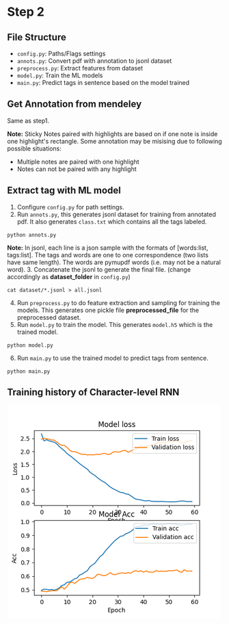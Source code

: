 # Step 2
## File Structure
- ``config.py``: Paths/Flags settings
- ``annots.py``: Convert pdf with annotation to jsonl dataset
- ``preprocess.py``: Extract features from dataset
- ``model.py``:  Train the ML models
- ``main.py``: Predict tags in sentence based on the model trained

## Get Annotation from mendeley
Same as step1.

**Note:** Sticky Notes paired with highlights are based on if one note is inside one highlight's rectangle. Some annotation may be misising due to following possible situations:
- Multiple notes are paired with one highlight
- Notes can not be paired with any highlight

## Extract tag with ML model
1. Configure ``config.py`` for path settings.
2. Run ``annots.py``, this generates jsonl dataset for training from annotated pdf. It also generates ``class.txt`` which contains all the tags labeled.
```
python annots.py
```
**Note:** In jsonl, each line is a json sample with the formats of [words:list, tags:list]. The tags and words are one to one correspondence (two lists have same length). The words are pymupdf words (i.e. may not be a natural word).
3. Concatenate the jsonl to generate the final file. (change accordingly as **dataset_folder** in ``config.py``)
```
cat dataset/*.jsonl > all.jsonl
```
4. Run ``preprocess.py`` to do feature extraction and sampling for training the models. This generates one pickle file **preprocessed_file** for the preprocessed dataset.
5. Run ``model.py`` to train the model. This generates ``model.h5`` which is the trained model.
```
python model.py
```
6. Run ``main.py`` to use the trained model to predict tags from sentence.
```
python main.py
```

## Training history of Character-level RNN
![History](history.png)